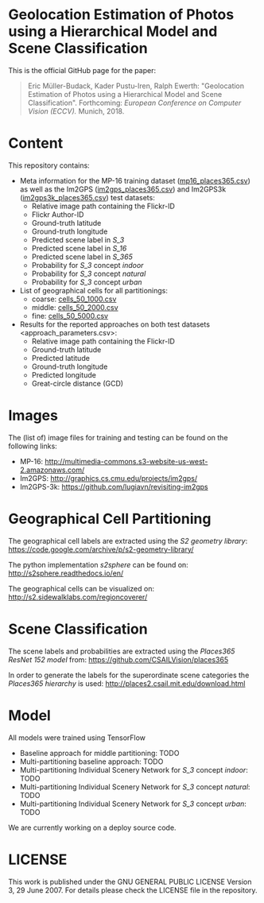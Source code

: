 # Geolocation Estimation of Photos using a Hierarchical Model and Scene Classification
This is the official GitHub page for the paper:

> Eric Müller-Budack, Kader Pustu-Iren, Ralph Ewerth:
"Geolocation Estimation of Photos using a Hierarchical Model and Scene Classification".
Forthcoming: *European Conference on Computer Vision (ECCV).* Munich, 2018.

# Content

This repository contains:
* Meta information for the MP-16 training dataset
([mp16_places365.csv](https://github.com/TIBHannover/GeoEstimation/releases/download/v1.0/mp16_places365.csv))
as well as the Im2GPS ([im2gps_places365.csv](meta/im2gps_places365.csv)) and
Im2GPS3k ([im2gps3k_places365.csv](meta/im2gps3k_places365.csv)) test datasets:
    - Relative image path containing the Flickr-ID
    - Flickr Author-ID
    - Ground-truth latitude
    - Ground-truth longitude
    - Predicted scene label in *S_3*
    - Predicted scene label in *S_16*
    - Predicted scene label in *S_365*
    - Probability for *S_3* concept *indoor*
    - Probability for *S_3* concept *natural*
    - Probability for *S_3* concept *urban*
* List of geographical cells for all partitionings:
    - coarse: [cells_50_1000.csv](geo-cells/cells_50_1000.csv)
    - middle: [cells_50_2000.csv](geo-cells/cells_50_2000.csv)
    - fine: [cells_50_5000.csv](geo-cells/cells_50_5000.csv)
* Results for the reported approaches on both test datasets <approach_parameters.csv>:
    - Relative image path containing the Flickr-ID
    - Ground-truth latitude
    - Predicted latitude
    - Ground-truth longitude
    - Predicted longitude
    - Great-circle distance (GCD)

# Images

The (list of) image files for training and testing can be found on the following links:
* MP-16: http://multimedia-commons.s3-website-us-west-2.amazonaws.com/
* Im2GPS: http://graphics.cs.cmu.edu/projects/im2gps/
* Im2GPS-3k: https://github.com/lugiavn/revisiting-im2gps

# Geographical Cell Partitioning

The geographical cell labels are extracted using the *S2 geometry library*:
https://code.google.com/archive/p/s2-geometry-library/

The python implementation *s2sphere* can be found on:
http://s2sphere.readthedocs.io/en/

The geographical cells can be visualized on:
http://s2.sidewalklabs.com/regioncoverer/

# Scene Classification

The scene labels and probabilities are extracted using the *Places365 ResNet 152 model* from:
https://github.com/CSAILVision/places365

In order to generate the labels for the superordinate scene categories the *Places365 hierarchy* is used:
http://places2.csail.mit.edu/download.html

# Model

All models were trained using TensorFlow

* Baseline approach for middle partitioning: TODO
* Multi-partitioning baseline approach: TODO
* Multi-partitioning Individual Scenery Network for *S_3* concept *indoor*: TODO
* Multi-partitioning Individual Scenery Network for *S_3* concept *natural*: TODO
* Multi-partitioning Individual Scenery Network for *S_3* concept *urban*: TODO

We are currently working on a deploy source code.

# LICENSE

This work is published under the GNU GENERAL PUBLIC LICENSE Version 3, 29 June 2007. For details please check the
LICENSE file in the repository.
